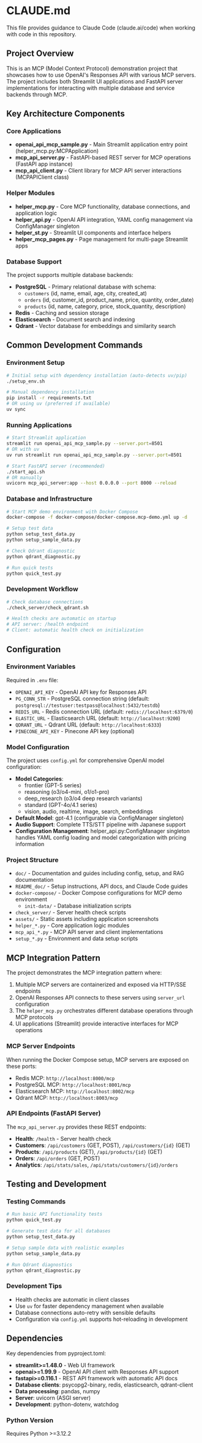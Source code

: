 # CLAUDE.md

This file provides guidance to Claude Code (claude.ai/code) when working with code in this repository.

## Project Overview

This is an MCP (Model Context Protocol) demonstration project that showcases how to use OpenAI's Responses API with various MCP servers. The project includes both Streamlit UI applications and FastAPI server implementations for interacting with multiple database and service backends through MCP.

## Key Architecture Components

### Core Applications
- **openai_api_mcp_sample.py** - Main Streamlit application entry point (helper_mcp.py:MCPApplication)
- **mcp_api_server.py** - FastAPI-based REST server for MCP operations (FastAPI app instance)
- **mcp_api_client.py** - Client library for MCP API server interactions (MCPAPIClient class)

### Helper Modules
- **helper_mcp.py** - Core MCP functionality, database connections, and application logic
- **helper_api.py** - OpenAI API integration, YAML config management via ConfigManager singleton
- **helper_st.py** - Streamlit UI components and interface helpers
- **helper_mcp_pages.py** - Page management for multi-page Streamlit apps

### Database Support
The project supports multiple database backends:
- **PostgreSQL** - Primary relational database with schema:
  - `customers` (id, name, email, age, city, created_at)
  - `orders` (id, customer_id, product_name, price, quantity, order_date)
  - `products` (id, name, category, price, stock_quantity, description)
- **Redis** - Caching and session storage
- **Elasticsearch** - Document search and indexing
- **Qdrant** - Vector database for embeddings and similarity search

## Common Development Commands

### Environment Setup
```bash
# Initial setup with dependency installation (auto-detects uv/pip)
./setup_env.sh

# Manual dependency installation
pip install -r requirements.txt
# OR using uv (preferred if available)
uv sync
```

### Running Applications
```bash
# Start Streamlit application
streamlit run openai_api_mcp_sample.py --server.port=8501
# OR with uv
uv run streamlit run openai_api_mcp_sample.py --server.port=8501

# Start FastAPI server (recommended)
./start_api.sh
# OR manually
uvicorn mcp_api_server:app --host 0.0.0.0 --port 8000 --reload
```

### Database and Infrastructure
```bash
# Start MCP demo environment with Docker Compose
docker-compose -f docker-compose/docker-compose.mcp-demo.yml up -d

# Setup test data
python setup_test_data.py
python setup_sample_data.py

# Check Qdrant diagnostic
python qdrant_diagnostic.py

# Run quick tests
python quick_test.py
```

### Development Workflow
```bash
# Check database connections
./check_server/check_qdrant.sh

# Health checks are automatic on startup
# API server: /health endpoint
# Client: automatic health check on initialization
```

## Configuration

### Environment Variables
Required in `.env` file:
- `OPENAI_API_KEY` - OpenAI API key for Responses API
- `PG_CONN_STR` - PostgreSQL connection string (default: `postgresql://testuser:testpass@localhost:5432/testdb`)
- `REDIS_URL` - Redis connection URL (default: `redis://localhost:6379/0`)
- `ELASTIC_URL` - Elasticsearch URL (default: `http://localhost:9200`)
- `QDRANT_URL` - Qdrant URL (default: `http://localhost:6333`)
- `PINECONE_API_KEY` - Pinecone API key (optional)

### Model Configuration
The project uses `config.yml` for comprehensive OpenAI model configuration:
- **Model Categories**: 
  - frontier (GPT-5 series)
  - reasoning (o3/o4-mini, o1/o1-pro)
  - deep_research (o3/o4 deep research variants)
  - standard (GPT-4o/4.1 series)
  - vision, audio, realtime, image, search, embeddings
- **Default Model**: gpt-4.1 (configurable via ConfigManager singleton)
- **Audio Support**: Complete TTS/STT pipeline with Japanese support
- **Configuration Management**: helper_api.py:ConfigManager singleton handles YAML config loading and model categorization with pricing information

### Project Structure
- `doc/` - Documentation and guides including config, setup, and RAG documentation
- `README_doc/` - Setup instructions, API docs, and Claude Code guides
- `docker-compose/` - Docker Compose configurations for MCP demo environment
  - `init-data/` - Database initialization scripts
- `check_server/` - Server health check scripts
- `assets/` - Static assets including application screenshots
- `helper_*.py` - Core application logic modules
- `mcp_api_*.py` - MCP API server and client implementations
- `setup_*.py` - Environment and data setup scripts

## MCP Integration Pattern

The project demonstrates the MCP integration pattern where:
1. Multiple MCP servers are containerized and exposed via HTTP/SSE endpoints
2. OpenAI Responses API connects to these servers using `server_url` configuration
3. The `helper_mcp.py` orchestrates different database operations through MCP protocols
4. UI applications (Streamlit) provide interactive interfaces for MCP operations

### MCP Server Endpoints
When running the Docker Compose setup, MCP servers are exposed on these ports:
- Redis MCP: `http://localhost:8000/mcp`
- PostgreSQL MCP: `http://localhost:8001/mcp`
- Elasticsearch MCP: `http://localhost:8002/mcp`
- Qdrant MCP: `http://localhost:8003/mcp`

### API Endpoints (FastAPI Server)
The `mcp_api_server.py` provides these REST endpoints:
- **Health**: `/health` - Server health check
- **Customers**: `/api/customers` (GET, POST), `/api/customers/{id}` (GET)
- **Products**: `/api/products` (GET), `/api/products/{id}` (GET)
- **Orders**: `/api/orders` (GET, POST)
- **Analytics**: `/api/stats/sales`, `/api/stats/customers/{id}/orders`

## Testing and Development

### Testing Commands
```bash
# Run basic API functionality tests
python quick_test.py

# Generate test data for all databases
python setup_test_data.py

# Setup sample data with realistic examples
python setup_sample_data.py

# Run Qdrant diagnostics
python qdrant_diagnostic.py
```

### Development Tips
- Health checks are automatic in client classes
- Use `uv` for faster dependency management when available
- Database connections auto-retry with sensible defaults
- Configuration via `config.yml` supports hot-reloading in development

## Dependencies

Key dependencies from pyproject.toml:
- **streamlit>=1.48.0** - Web UI framework
- **openai>=1.99.9** - OpenAI API client with Responses API support
- **fastapi>=0.116.1** - REST API framework with automatic API docs
- **Database clients**: psycopg2-binary, redis, elasticsearch, qdrant-client
- **Data processing**: pandas, numpy
- **Server**: uvicorn (ASGI server)
- **Development**: python-dotenv, watchdog

### Python Version
Requires Python >=3.12.2